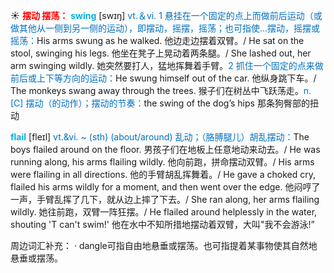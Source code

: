 ☀ <font color="red">**摆动 摆荡：**</font>
<font color="sky blue">**swing**</font> [swɪŋ] 
<font color="#0070c0">vt.＆vi. 1 悬挂在一个固定的点上而做前后运动（或做其他从一侧到另一侧的运动），即摆动，摇摆，摇荡；也可指使…摆动，摇摆或摇荡：</font>His arms swung as he walked. 他边走边摆着双臂。/ He sat on the stool, swinging his legs. 他坐在凳子上晃动着两条腿。/ She lashed out, her arm swinging wildly. 她突然要打人，猛地挥舞着手臂。<font color="#0070c0">2 抓住一个固定的点来做前后或上下等方向的运动：</font>He swung himself out of the car. 他纵身跳下车。/ The monkeys swang away through the trees. 猴子们在树丛中飞跃荡走。<font color="#0070c0">n. [C] 摆动（的动作）；摆动的节奏：</font>the swing of the dog’s hips 那条狗臀部的扭动
           
<font color="sky blue">**flail**</font> [fleɪl]
<font color="#0070c0">vt.&vi. ~ (sth) (about/around) 乱动；（胳膊腿儿）胡乱摆动：</font>The boys flailed around on the floor. 男孩子们在地板上任意地动来动去。/ He was running along, his arms flailing wildly. 他向前跑，拼命摆动双臂。/ His arms were flailing in all directions. 他的手臂胡乱挥舞着。/ He gave a choked cry, flailed his arms wildly for a moment, and then went over the edge. 他闷哼了一声，手臂乱挥了几下，就从边上摔了下去。/ She ran along, her arms flailing wildly. 她往前跑，双臂一阵狂摆。/ He flailed around helplessly in the water, shouting 'T can't swim!' 他在水中不知所措地摆动着双臂，大叫"我不会游泳!”

周边词汇补充：
· dangle可指自由地悬垂或摆荡。也可指提着某事物使其自然地悬垂或摆荡。